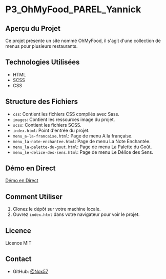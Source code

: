 # P3_OhMyFood_PAREL_Yannick

## Aperçu du Projet
Ce projet présente un site nommé OhMyFood, il s'agit d'une collection de menus pour plusieurs restaurants.

## Technologies Utilisées
- HTML
- SCSS
- CSS

## Structure des Fichiers
- `css`: Contient les fichiers CSS compilés avec Sass.
- `images`: Contient les ressources image du projet.
- `scss`: Contient les fichiers SCSS.
- `index.html`: Point d'entrée du projet.
- `menu_a-la-francaise.html`: Page de menu A la française.
- `menu_la-note-enchantee.html`: Page de menu La Note Enchantée.
- `menu_la-palette-du-gout.html`: Page de menu La Palette du Goût.
- `menu_le-delice-des-sens.html`: Page de menu Le Délice des Sens.

## Démo en Direct
[Démo en Direct](https://nox57.github.io/P3_OhMyFood_PAREL_Yannick/)

## Comment Utiliser
1. Clonez le dépôt sur votre machine locale.
2. Ouvrez `index.html` dans votre navigateur pour voir le projet.

## Licence
Licence MIT

## Contact
- GitHub: [@Nox57](https://github.com/Nox57)
